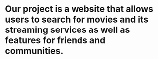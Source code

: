 # Our project is a website that allows users to search for movies and its streaming services as well as features for friends and communities.
